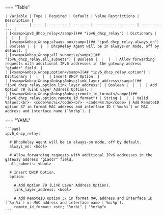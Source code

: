 <!--
  ~ Copyright (c) 2024 Arista Networks, Inc.
  ~ Use of this source code is governed by the Apache License 2.0
  ~ that can be found in the LICENSE file.
  -->
=== "Table"

    | Variable | Type | Required | Default | Value Restrictions | Description |
    | -------- | ---- | -------- | ------- | ------------------ | ----------- |
    | [<samp>ipv6_dhcp_relay</samp>](## "ipv6_dhcp_relay") | Dictionary |  |  |  |  |
    | [<samp>&nbsp;&nbsp;always_on</samp>](## "ipv6_dhcp_relay.always_on") | Boolean |  |  |  | DhcpRelay Agent will be in always-on mode, off by default. |
    | [<samp>&nbsp;&nbsp;all_subnets</samp>](## "ipv6_dhcp_relay.all_subnets") | Boolean |  |  |  | Allow forwarding requests with additional IPv6 addresses in the gateway address "giaddr" field. |
    | [<samp>&nbsp;&nbsp;option</samp>](## "ipv6_dhcp_relay.option") | Dictionary |  |  |  | Insert DHCP Option. |
    | [<samp>&nbsp;&nbsp;&nbsp;&nbsp;link_layer_address</samp>](## "ipv6_dhcp_relay.option.link_layer_address") | Boolean |  |  |  | Add Option 79 (Link Layer Address Option). |
    | [<samp>&nbsp;&nbsp;&nbsp;&nbsp;remote_id_format</samp>](## "ipv6_dhcp_relay.option.remote_id_format") | String |  |  | Valid Values:<br>- <code>%m:%i</code><br>- <code>%m:%p</code> | Add RemoteID option 37 in format MAC address and interface ID (`%m:%i`) or MAC address and interface name (`%m:%p`). |

=== "YAML"

    ```yaml
    ipv6_dhcp_relay:

      # DhcpRelay Agent will be in always-on mode, off by default.
      always_on: <bool>

      # Allow forwarding requests with additional IPv6 addresses in the gateway address "giaddr" field.
      all_subnets: <bool>

      # Insert DHCP Option.
      option:

        # Add Option 79 (Link Layer Address Option).
        link_layer_address: <bool>

        # Add RemoteID option 37 in format MAC address and interface ID (`%m:%i`) or MAC address and interface name (`%m:%p`).
        remote_id_format: <str; "%m:%i" | "%m:%p">
    ```
